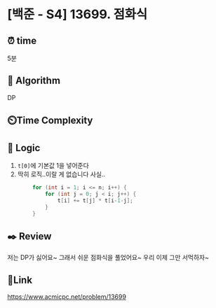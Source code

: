 # [백준 - S4] 13699. 점화식

## ⏰ **time**
5분

## :pushpin: **Algorithm**
DP

## ⏲️**Time Complexity**


## :round_pushpin: **Logic**
1. `t[0]`에 기본값 1을 넣어준다
2. 딱히 로직..이랄 게 없습니다 사실..
```java
        for (int i = 1; i <= n; i++) {
            for (int j = 0; j < i; j++) {
                t[i] += t[j] * t[i-1-j];
            }
        }
```


## :black_nib: **Review**  
저는 DP가 싫어요~ 그래서 쉬운 점화식을 풀었어요~ 우리 이제 그만 서먹하자~

## 📡**Link**
https://www.acmicpc.net/problem/13699  
